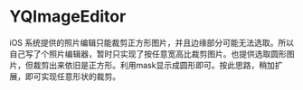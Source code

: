 # YQImageEditor

iOS 系统提供的照片编辑只能裁剪正方形图片，并且边缘部分可能无法选取。所以自己写了个照片编辑器，暂时只实现了按任意宽高比裁剪图片。也提供选取圆形图片，但裁剪出来依旧是正方形。利用mask显示成圆形即可。按此思路，稍加扩展，即可实现任意形状的裁剪。
